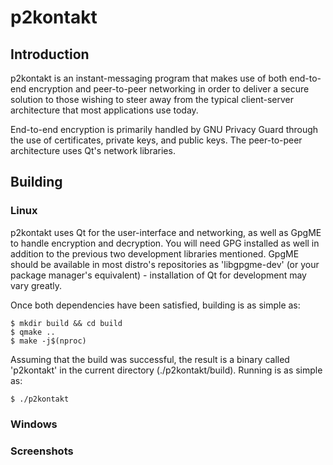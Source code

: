 # p2kontakt

## Introduction
p2kontakt is an instant-messaging program that makes use of both end-to-end encryption and peer-to-peer networking in order to deliver a secure solution to those wishing to steer away from the typical client-server architecture that most applications use today.

End-to-end encryption is primarily handled by GNU Privacy Guard through the use of certificates, private keys, and public keys. The peer-to-peer architecture uses Qt's network libraries.

## Building
### Linux
p2kontakt uses Qt for the user-interface and networking, as well as GpgME to handle encryption and decryption. You will need GPG installed as well in addition to the previous two development libraries mentioned. GpgME should be available in most distro's repositories as 'libgpgme-dev' (or your package manager's equivalent) - installation of Qt for development may vary greatly.

Once both dependencies have been satisfied, building is as simple as:
```
$ mkdir build && cd build
$ qmake ..
$ make -j$(nproc)
```

Assuming that the build was successful, the result is a binary called 'p2kontakt' in the current directory (./p2kontakt/build). Running is as simple as:

```
$ ./p2kontakt
```

### Windows

### Screenshots
